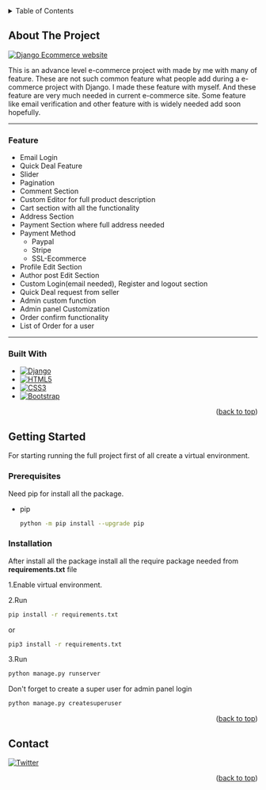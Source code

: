 
<details>
  <summary>Table of Contents</summary>
  <ol>
    <li>
      <a href="#about-the-project">About The Project</a>
      <ul>
        <li><a href="#built-with">Built With</a></li>
        <li><a href="#feature">Feature</a></li>
      </ul>
    </li>
    <li>
      <a href="#getting-started">Getting Started</a>
      <ul>
        <li><a href="#prerequisites">Prerequisites</a></li>
        <li><a href="#installation">Installation</a></li>
      </ul>
    </li>
    <li><a href="#contact">Contact</a></li>

  </ol>
</details>




## About The Project
[![Django Ecommerce website](https://user-images.githubusercontent.com/87448421/194109386-e168d24f-a4a1-4ee2-b465-142e916a0a88.jpg)](https://www.youtube.com/embed/a03Wp_enDtQ "Django Ecommerce website")


This is an advance level e-commerce project with made by me with many of feature.
These are not such common feature what people add during a e-commerce project with Django.
I made these feature with myself. And these feature are very much needed in current e-commerce site.
Some feature like email verification and other feature with is widely needed add soon hopefully.



***
### Feature

* Email Login
* Quick Deal Feature
* Slider
* Pagination
* Comment Section
* Custom Editor for full product description
* Cart section with all the functionality
* Address Section
* Payment Section where full address needed
* Payment Method
  * Paypal
  * Stripe
  * SSL-Ecommerce
* Profile Edit Section
* Author post Edit Section
* Custom Login(email needed), Register and logout section
* Quick Deal request from seller
* Admin custom function
* Admin panel Customization
* Order confirm functionality
* List of Order for a user 

***
### Built With



* [![Django][djangoproject.com]][django-url]
* [![HTML5][html.com]][html-url]
* [![CSS3][css]][css-url]
* [![Bootstrap][Bootstrap.com]][Bootstrap-url]


<p align="right">(<a href="#readme-top">back to top</a>)</p>



<!-- GETTING STARTED -->
## Getting Started

For starting running the full project first of all create a virtual environment.

### Prerequisites

Need pip for install all the package.
* pip
  ```sh
  python -m pip install --upgrade pip
  ```

### Installation

After install all the package install all the require package needed from **requirements.txt** file

1.Enable virtual environment.

2.Run
   ```sh
   pip install -r requirements.txt
   ```
   or
   ```sh
   pip3 install -r requirements.txt
   ```

3.Run
  ```sh
python manage.py runserver
   ```


Don't forget to create a super user for admin panel login
```sh
python manage.py createsuperuser
```


<p align="right">(<a href="#readme-top">back to top</a>)</p>








<!-- CONTACT -->
## Contact

[![Twitter][twitter.com]][twitter-url]



<p align="right">(<a href="#readme-top">back to top</a>)</p>






<!-- MARKDOWN LINKS & IMAGES -->

[html.com]:https://img.shields.io/static/v1?style=for-the-badge&message=HTML5&color=E34F26&logo=HTML5&logoColor=FFFFFF&label=
[html-url]:https://html.com

[css]:https://img.shields.io/static/v1?style=for-the-badge&message=CSS3&color=1572B6&logo=CSS3&logoColor=FFFFFF&label=
[css-url]:https://www.w3.org/Style/CSS/Overview.en.html

[djangoproject.com]:https://img.shields.io/static/v1?style=for-the-badge&message=Django&color=092E20&logo=Django&logoColor=FFFFFF&label=
[django-url]:https://www.djangoproject.com/

[Bootstrap.com]: https://img.shields.io/badge/Bootstrap-563D7C?style=for-the-badge&logo=bootstrap&logoColor=white
[Bootstrap-url]: https://getbootstrap.com


[twitter.com]:https://img.shields.io/static/v1?style=for-the-badge&message=Twitter&color=1DA1F2&logo=Twitter&logoColor=FFFFFF&label=
[twitter-url]:https://twitter.com/asad16official
